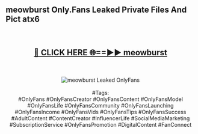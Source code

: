 <h2>meowburst Only.Fans Leaked Private Files And Pict atx6</h2>
<br>
<div align="center">
<h2><a href="https://mediafiles.top/meowburst" rel="nofollow">🔴 CLICK HERE 🌐==►► meowburst</a></h2>
<br>
<br>
<a href="https://mediafiles.top/meowburst" rel="nofollow" data-target="animated-image.originalLink"><img src="https://i.ibb.co.com/WyWwxjT/player-gif2.gif" alt="meowburst Leaked OnlyFans" style="max-width: 100%; display: inline-block;" data-target="animated-image.originalImage"></a>
<br><br>
#Tags:
<br>
#OnlyFans #OnlyFansCreator #OnlyFansContent #OnlyFansModel #OnlyFansLife #OnlyFansCommunity #OnlyFansLaunching #OnlyFansIncome #OnlyFansVids #OnlyFansTips #OnlyFansSuccess #AdultContent #ContentCreator #InfluencerLife #SocialMediaMarketing #SubscriptionService #OnlyFansPromotion #DigitalContent #FanConnect
</div>
<br>